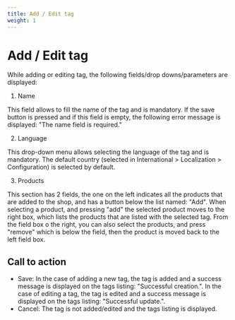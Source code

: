 ```yaml
---
title: Add / Edit tag
weight: 1
---
```


# Add / Edit tag

While adding or editing tag, the following fields/drop downs/parameters are displayed:

1) Name 

This field allows to fill the name of the tag and is mandatory. If the save button is pressed and if this field is empty, the following error message is displayed: "The name field is required."

2) Language

This drop-down menu allows selecting the language of the tag and is mandatory. The default country (selected in International > Localization > Configuration) is selected by default.

3) Products

This section has 2 fields, the one on the left indicates all the products that are added to the shop, and has a button below the list named: "Add". When selecting a product, and pressing "add" the selected product moves to the right box, which lists the products that are listed with the selected tag.
From the field box o the right, you can also select the products, and press "remove" which is below the field, then the product is moved back to the left field box.

## Call to action

- Save:
In the case of adding a new tag, the tag is added and a success message is displayed on the tags listing: "Successful creation.". In the case of editing a tag, the tag is edited and a success message is displayed on the tags listing: "Successful update.".
- Cancel:
The tag is not added/edited and the tags listing is displayed.

